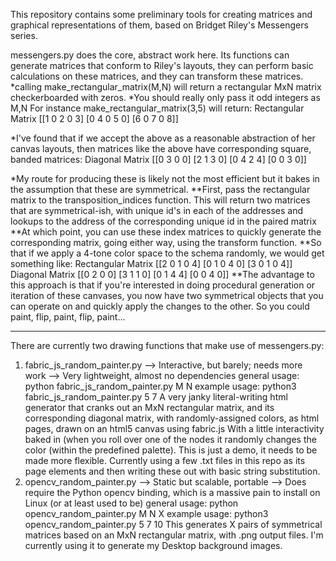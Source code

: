 This repository contains some preliminary tools for creating matrices and graphical representations of them, based on Bridget Riley's Messengers series.

messengers.py does the core, abstract work here. Its functions can generate matrices that conform to Riley's layouts, they can perform basic calculations on these matrices, and they can transform these matrices.
*calling make_rectangular_matrix(M,N) will return a rectangular MxN matrix checkerboarded with zeros.
*You should really only pass it odd integers as M,N 
For instance make_rectangular_matrix(3,5) will return:
Rectangular Matrix
 [[1 0 2 0 3]
 [0 4 0 5 0]
 [6 0 7 0 8]]

*I've found that if we accept the above as a reasonable abstraction of her canvas layouts, then matrices like the above have corresponding square, banded matrices:
Diagonal Matrix
[[0 3 0 0]
 [2 1 3 0]
 [0 4 2 4]
 [0 0 3 0]]

*My route for producing these is likely not the most efficient but it bakes in the assumption that these are symmetrical.
**First, pass the rectangular matrix to the transposition_indices function. This will return two matrices that are symmetrical-ish, with unique id's in each of the addresses and lookups to the address of the corresponding unique id in the paired matrix
**At which point, you can use these index matrices to quickly generate the corresponding matrix, going either way, using the transform function.
**So that if we apply a 4-tone color space to the schema randomly, we would get something like:
Rectangular Matrix
[[2 0 1 0 4]
 [0 1 0 4 0]
 [3 0 1 0 4]]
Diagonal Matrix
[[0 2 0 0]
 [3 1 1 0]
 [0 1 4 4]
 [0 0 4 0]]
**The advantage to this approach is that if you're interested in doing procedural generation or iteration of these canvases, you now have two symmetrical objects that you can operate on and quickly apply the changes to the other. So you could paint, flip, paint, flip, paint...


--------
There are currently two drawing functions that make use of messengers.py:
1) fabric_js_random_painter.py
--> Interactive, but barely; needs more work
--> Very lightweight, almost no dependencies
general usage: python fabric_js_random_painter.py M N
example usage: python3 fabric_js_random_painter.py 5 7
A very janky literal-writing html generator that cranks out an MxN rectangular matrix, and its corresponding diagonal matrix, with randomly-assigned colors, as html pages, drawn on an html5 canvas using fabric.js
With a little interactivity baked in (when you roll over one of the nodes it randomly changes the color (within the predefined palette). This is just a demo, it needs to be made more flexible.
Currently using a few .txt files in this repo as its page elements and then writing these out with basic string substitution.
2) opencv_random_painter.py
--> Static but scalable, portable
--> Does require the Python opencv binding, which is a massive pain to install on Linux (or at least used to be)
general usage: python opencv_random_painter.py M N X
example usage: python3 opencv_random_painter.py 5 7 10
This generates X pairs of symmetrical matrices based on an MxN rectangular matrix, with .png output files. I'm currently using it to generate my Desktop background images.


